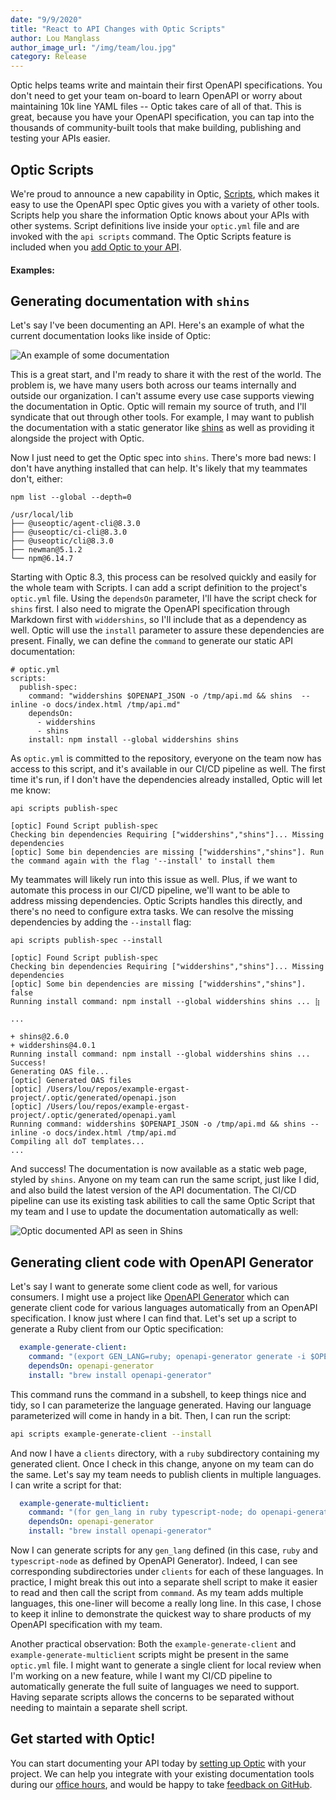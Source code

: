 ```yaml
---
date: "9/9/2020"
title: "React to API Changes with Optic Scripts"
author: Lou Manglass
author_image_url: "/img/team/lou.jpg"
category: Release
---
```


Optic helps teams write and maintain their first OpenAPI specifications. You don't need to get your team on-board to learn OpenAPI or worry about maintaining 10k line YAML files -- Optic takes care of all of that. This is great, because you have your OpenAPI specification, you can tap into the thousands of community-built tools that make building, publishing and testing your APIs easier.

## Optic Scripts

We're proud to announce a new capability in Optic, [Scripts](/docs/apiops/scripts), which makes it easy to use the OpenAPI spec Optic gives you with a variety of other tools. Scripts help you share the information Optic knows about your APIs with other systems. Script definitions live inside your `optic.yml` file and are invoked with the `api scripts` command. The Optic Scripts feature is included when you [add Optic to your API](/docs/).

<!--truncate-->

#### Examples:

## Generating documentation with `shins`

Let's say I've been documenting an API. Here's an example of what the current documentation looks like inside of Optic:

![An example of some documentation](/img/blog-content/scripts-example-documentation.png)

This is a great start, and I'm ready to share it with the rest of the world. The problem is, we have many users both across our teams internally and outside our organization. I can't assume every use case supports viewing the documentation in Optic. Optic will remain my source of truth, and I'll syndicate that out through other tools. For example, I may want to publish the documentation with a static generator like [shins](https://www.npmjs.com/package/shins) as well as providing it alongside the project with Optic.

Now I just need to get the Optic spec into `shins`. There's more bad news: I don't have anything installed that can help. It's likely that my teammates don't, either:

```
npm list --global --depth=0
```

```
/usr/local/lib
├── @useoptic/agent-cli@8.3.0
├── @useoptic/ci-cli@8.3.0
├── @useoptic/cli@8.3.0
├── newman@5.1.2
└── npm@6.14.7

```

Starting with Optic 8.3, this process can be resolved quickly and easily for the whole team with Scripts. I can add a script definition to the project's `optic.yml` file. Using the `dependsOn` parameter, I'll have the script check for `shins` first. I also need to migrate the OpenAPI specification through Markdown first with `widdershins`, so I'll include that as a dependency as well. Optic will use the `install` parameter to assure these dependencies are present. Finally, we can define the `command` to generate our static API documentation:

```
# optic.yml
scripts:
  publish-spec:
    command: "widdershins $OPENAPI_JSON -o /tmp/api.md && shins  --inline -o docs/index.html /tmp/api.md"
    dependsOn:
      - widdershins
      - shins
    install: npm install --global widdershins shins

```

As `optic.yml` is committed to the repository, everyone on the team now has access to this script, and it's available in our CI/CD pipeline as well. The first time it's run, if I don't have the dependencies already installed, Optic will let me know:

```
api scripts publish-spec
```

```
[optic] Found Script publish-spec
Checking bin dependencies Requiring ["widdershins","shins"]... Missing dependencies
[optic] Some bin dependencies are missing ["widdershins","shins"]. Run the command again with the flag '--install' to install them

```

My teammates will likely run into this issue as well. Plus, if we want to automate this process in our CI/CD pipeline, we'll want to be able to address missing dependencies. Optic Scripts handles this directly, and there's no need to configure extra tasks. We can resolve the missing dependencies by adding the `--install` flag:

```
api scripts publish-spec --install
```

```
[optic] Found Script publish-spec
Checking bin dependencies Requiring ["widdershins","shins"]... Missing dependencies
[optic] Some bin dependencies are missing ["widdershins","shins"]. false
Running install command: npm install --global widdershins shins ... ⣷

...

+ shins@2.6.0
+ widdershins@4.0.1
Running install command: npm install --global widdershins shins ... Success!
Generating OAS file...
[optic] Generated OAS files
[optic] /Users/lou/repos/example-ergast-project/.optic/generated/openapi.json
[optic] /Users/lou/repos/example-ergast-project/.optic/generated/openapi.yaml
Running command: widdershins $OPENAPI_JSON -o /tmp/api.md && shins --inline -o docs/index.html /tmp/api.md
Compiling all doT templates...
...

```

And success! The documentation is now available as a static web page, styled by `shins`. Anyone on my team can run the same script, just like I did, and also build the latest version of the API documentation. The CI/CD pipeline can use its existing task abilities to call the same Optic Script that my team and I use to update the documentation automatically as well:

![Optic documented API as seen in Shins](/img/blog-content/scripts-shins.png)

## Generating client code with OpenAPI Generator

Let's say I want to generate some client code as well, for various consumers. I might use a project like [OpenAPI Generator](https://openapi-generator.tech/) which can generate client code for various languages automatically from an OpenAPI specification. I know just where I can find that. Let's set up a script to generate a Ruby client from our Optic specification:

```yaml
  example-generate-client:
    command: "(export GEN_LANG=ruby; openapi-generator generate -i $OPENAPI_YAML -g $GEN_LANG -o clients/$GEN_LANG)"
    dependsOn: openapi-generator
    install: "brew install openapi-generator"
```

This command runs the command in a subshell, to keep things nice and tidy, so I can parameterize the language generated. Having our language parameterized will come in handy in a bit. Then, I can run the script:

```bash
api scripts example-generate-client --install
```

And now I have a `clients` directory, with a `ruby` subdirectory containing my generated client. Once I check in this change, anyone on my team can do the same. Let's say my team needs to publish clients in multiple languages. I can write a script for that:

```yaml
  example-generate-multiclient:
    command: "(for gen_lang in ruby typescript-node; do openapi-generator generate -i $OPENAPI_YAML -g $gen_lang -o clients/$gen_lang; done)"
    dependsOn: openapi-generator
    install: "brew install openapi-generator"
```

Now I can generate scripts for any `gen_lang` defined (in this case, `ruby` and `typescript-node` as defined by OpenAPI Generator). Indeed, I can see corresponding subdirectories under `clients` for each of these languages. In practice, I might break this out into a separate shell script to make it easier to read and then call the script from `command`. As my team adds multiple languages, this one-liner will become a really long line. In this case, I chose to keep it inline to demonstrate the quickest way to share products of my OpenAPI specification with my team.

Another practical observation: Both the `example-generate-client` and `example-generate-multiclient` scripts might be present in the same `optic.yml` file. I might want to generate a single client for local review when I'm working on a new feature, while I want my CI/CD pipeline to automatically generate the full suite of languages we need to support. Having separate scripts allows the concerns to be separated without needing to maintain a separate shell script.

## Get started with Optic!

You can start documenting your API today by [setting up Optic](/docs/) with your project. We can help you integrate with your existing documentation tools during our [office hours](https://useoptic.com/docs/community), and would be happy to take [feedback on GitHub](https://github.com/opticdev/optic/issues/new).
